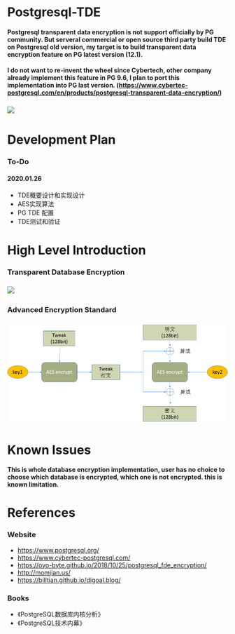 # Postgresql-TDE
#### Postgresql transparent data encryption is not support officially by PG community. But serveral commercial or open source third party build TDE on Postgresql old version, my target is to build transparent data encryption feature on PG latest version (12.1).
#### I do not want to re-invent the wheel since Cybertech, other company already implement this feature in PG 9.6, I plan to port this implementation into PG last version. (https://www.cybertec-postgresql.com/en/products/postgresql-transparent-data-encryption/)

### <img src="https://www.cybertec-postgresql.com/wp-content/uploads/2017/11/PostgreSQL-instance-level-encryption2.jpg"/>

# Development Plan
### To-Do
#### 2020.01.26
* TDE概要设计和实现设计
* AES实现算法
* PG TDE 配置
* TDE测试和验证

# High Level Introduction
### Transparent Database Encryption
### <img src="/"/>
### Advanced Encryption Standard
### <img src="https://raw.githubusercontent.com/oYo-Byte/img_libs/master/blog/165259_mERh_2910723.png"/>



# Known Issues
#### This is whole database encryption implementation, user has no choice to choose which database is encrypted, which one is not encrypted. this is known limitation.

# References
### Website
* https://www.postgresql.org/
* https://www.cybertec-postgresql.com/
* https://oyo-byte.github.io/2018/10/25/postgresql_fde_encryption/
* http://momjian.us/
* https://billtian.github.io/digoal.blog/
### Books
* 《PostgreSQL数据库内核分析》
* 《PostgreSQL技术内幕》
